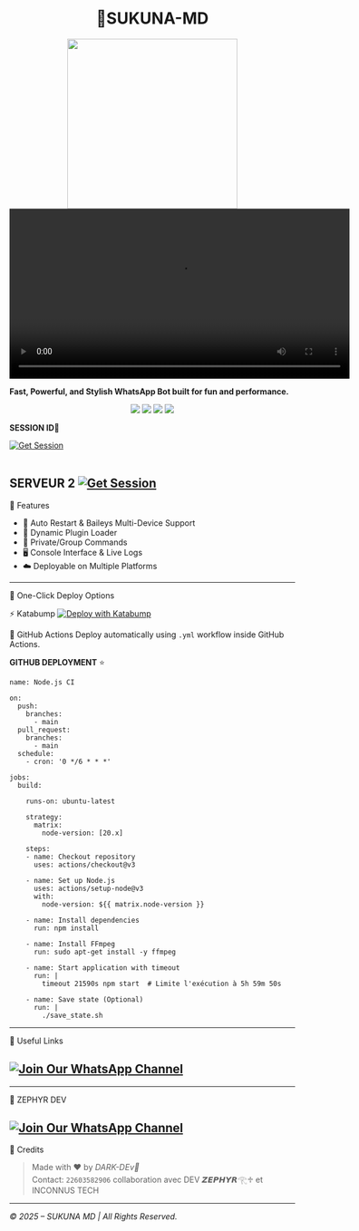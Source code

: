 <h1 align="center">🚀SUKUNA-MD</h1>

<p align="center">
  <img src="https://files.catbox.moe/2p8kp8.jpg" width="300"/><br>

<video src="https://files.catbox.moe/ccsddd" controls width="600">
  Votre navigateur ne supporte pas la balise vidéo.
</video>

  <b>Fast, Powerful, and Stylish WhatsApp Bot built for fun and performance.</b>
</p>

<p align="center">
  <a href="https:"><img src="https://img.shields.io/github/stars/Crazynotdev/SUKUNA-MD?style=flat-square&color=yellow"></a>
  <a href="https://github.com/DARKMAN226/SUKUNA-MD/fork"><img src="https://img.shields.io/github/forks/DARKMAN226/SUKUNA-MD?style=flat-square&color=lightblue"></a>
  <a href="https://whatsapp.com/channel/0029VbAfF6f1dAw7hJidqS0i"><img src="https://img.shields.io/badge/WhatsApp-Channel-25D366?style=flat-square&logo=whatsapp"></a>
  <a href="https://github.com/DARKMAN226"><img src="https://img.shields.io/badge/DARKMAN226-blueviolet?style=flat-square"></a>
</p>

**SESSION ID💫**

[![Get Session](https://img.shields.io/badge/Get%20Session-SUKUNA-MDblueviolet?style=for-the-badge&logo=linktree)](https://sukunamdpair-production.up.railway.app/)
<br/>
<br/>

**SERVEUR 2** 
 [![Get Session](https://img.shields.io/badge/Get%20Session-SUKUNA-MDblueviolet?style=for-the-badge&logo=linktree)](https://sukuna-md-pair.onrender.com)
---

🧠 Features

- 🔁 Auto Restart & Baileys Multi-Device Support  
- 🔌 Dynamic Plugin Loader  
- 🔐 Private/Group Commands  
- 🖥️ Console Interface & Live Logs  
- ☁️ Deployable on Multiple Platforms  

---

🚀 One-Click Deploy Options

⚡ Katabump
[![Deploy with Katabump](https://img.shields.io/badge/Deploy%20Now-KATABUMP-2ecc71?style=for-the-badge)](https://katabump.com)

🔄 GitHub Actions
Deploy automatically using `.yml` workflow inside GitHub Actions.


**GITHUB DEPLOYMENT** ⭐️

```
name: Node.js CI

on:
  push:
    branches:
      - main
  pull_request:
    branches:
      - main
  schedule:
    - cron: '0 */6 * * *'  

jobs:
  build:

    runs-on: ubuntu-latest

    strategy:
      matrix:
        node-version: [20.x]

    steps:
    - name: Checkout repository
      uses: actions/checkout@v3

    - name: Set up Node.js
      uses: actions/setup-node@v3
      with:
        node-version: ${{ matrix.node-version }}

    - name: Install dependencies
      run: npm install

    - name: Install FFmpeg
      run: sudo apt-get install -y ffmpeg

    - name: Start application with timeout
      run: |
        timeout 21590s npm start  # Limite l'exécution à 5h 59m 50s

    - name: Save state (Optional)
      run: |
        ./save_state.sh
```

---
🔗 Useful Links

[![Join Our WhatsApp Channel](https://img.shields.io/badge/Join%20Channel-WhatsApp-25D366?style=for-the-badge&logo=whatsapp)](https://whatsapp.com/channel/0029VbAfF6f1dAw7hJidqS0i)
---
---
🔗 ZEPHYR DEV

[![Join Our WhatsApp Channel](https://img.shields.io/badge/Join%20Channel-WhatsApp-25D366?style=for-the-badge&logo=whatsapp)](https://whatsapp.com/channel/0029Vb5wOSKIt5rxdUGDxo0L)
---
👑 Credits

> Made with ❤️ by *DARK-DEv🍷*  
> Contact: `22603582906`
> collaboration avec DEV 𝙕𝙀𝙋𝙃𝙔𝙍𓂀♱ et INCONNUS TECH 
---

*©️ 2025 – SUKUNA MD | All Rights Reserved.*
